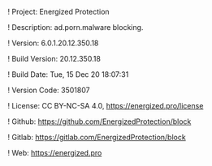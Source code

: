 ! Project: Energized Protection

! Description: ad.porn.malware blocking.

! Version: 6.0.1.20.12.350.18

! Build Version: 20.12.350.18

! Build Date: Tue, 15 Dec 20 18:07:31

! Version Code: 3501807

! License: CC BY-NC-SA 4.0, https://energized.pro/license

! Github: https://github.com/EnergizedProtection/block

! Gitlab: https://gitlab.com/EnergizedProtection/block


! Web: https://energized.pro
